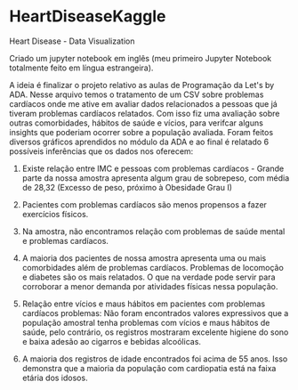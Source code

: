 # HeartDiseaseKaggle
Heart Disease - Data Visualization


Criado um jupyter notebook em inglês (meu primeiro Jupyter Notebook totalmente feito em língua estrangeira).

A ideia é finalizar o projeto relativo as aulas de Programação da Let's by ADA.
Nesse arquivo temos o tratamento de um CSV sobre problemas cardíacos onde me ative em avaliar dados relacionados a pessoas que já tiveram problemas cardíacos relatados.
Com isso fiz uma avaliação sobre outras comorbidades, hábitos de saúde e vícios, para verifcar alguns insights que poderiam ocorrer sobre a população avaliada.
Foram feitos diversos gráficos aprendidos no módulo da ADA e ao final é relatado 6 possíveis inferências que os dados nos oferecem: 

1) Existe relação entre IMC e pessoas com problemas cardíacos - Grande parte da nossa amostra apresenta algum grau de sobrepeso, com
média de 28,32 (Excesso de peso, próximo à Obesidade Grau I)

2) Pacientes com problemas cardíacos são menos propensos a fazer exercícios físicos.

3) Na amostra, não encontramos relação com problemas de saúde mental e problemas cardíacos.

4) A maioria dos pacientes de nossa amostra apresenta uma ou mais comorbidades além de problemas cardíacos.
Problemas de locomoção e diabetes são os mais relatados.
O que na verdade pode servir para corroborar a menor demanda por atividades físicas nessa população.

5) Relação entre vícios e maus hábitos em pacientes com problemas cardíacos
problemas: Não foram encontrados valores expressivos que a população amostral tenha
problemas com vícios e maus hábitos de saúde, pelo contrário, os registros mostraram excelente higiene do sono e baixa adesão ao
cigarros e bebidas alcoólicas.

6) A maioria dos registros de idade encontrados foi acima de 55 anos.
Isso demonstra que a maioria da população com cardiopatia está na faixa etária dos idosos.
